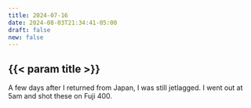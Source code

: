 ```yaml
---
title: 2024-07-16
date: 2024-08-03T21:34:41-05:00
draft: false
new: false
---
```


## {{< param title >}}

A few days after I returned from Japan, I was still jetlagged. I went out at 5am and shot these on Fuji 400.
